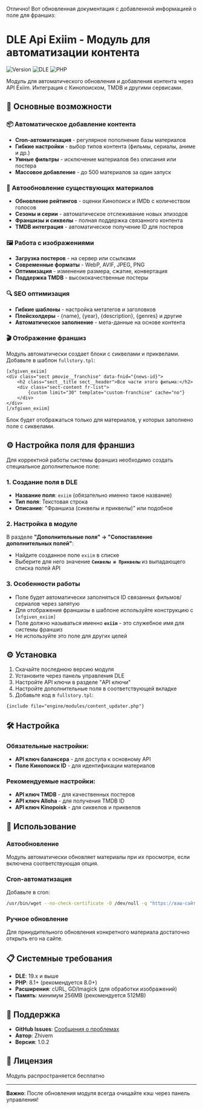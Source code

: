 Отлично! Вот обновленная документация с добавленной информацией о поле для франшиз:

# DLE Api Exiim - Модуль для автоматизации контента

![Version](https://img.shields.io/badge/version-1.0.3-blue.svg)
![DLE](https://img.shields.io/badge/DLE-19.x-green.svg)
![PHP](https://img.shields.io/badge/PHP-8.3+-purple.svg)

Модуль для автоматического обновления и добавления контента через API Exiim. Интеграция с Кинопоиском, TMDB и другими сервисами.

## 🚀 Основные возможности

### 📦 Автоматическое добавление контента
- **Cron-автоматизация** - регулярное пополнение базы материалов
- **Гибкие настройки** - выбор типов контента (фильмы, сериалы, аниме и др.)
- **Умные фильтры** - исключение материалов без описания или постера
- **Массовое добавление** - до 500 материалов за один запуск

### 🔄 Автообновление существующих материалов
- **Обновление рейтингов** - оценки Кинопоиск и IMDb с количеством голосов
- **Сезоны и серии** - автоматическое отслеживание новых эпизодов
- **Франшизы и сиквелы** - полная поддержка связанного контента
- **TMDB интеграция** - автоматическое получение ID для постеров

### 🖼 Работа с изображениями
- **Загрузка постеров** - на сервер или ссылками
- **Современные форматы** - WebP, AVIF, JPEG, PNG
- **Оптимизация** - изменение размера, сжатие, конвертация
- **Поддержка TMDB** - высококачественные постеры

### 🔍 SEO оптимизация
- **Гибкие шаблоны** - настройка метатегов и заголовков
- **Плейсхолдеры** - {name}, {year}, {description}, {genres} и другие
- **Автоматическое заполнение** - мета-данные на основе контента

### 🎬 Отображение франшиз
Модуль автоматически создает блоки с сиквелами и приквелами. Добавьте в шаблон `fullstory.tpl`:

```smarty
[xfgiven_exiim]
<div class="sect pmovie__franchise" data-fnid="{news-id}">
    <h2 class="sect__title sect__header">Все части этого фильма:</h2>
    <div class="sect-content fr-list">
        {custom limit="30" template="custom-franchise" cache="no"}
    </div>
</div>
[/xfgiven_exiim]
```

Блок будет отображаться только для материалов, у которых заполнено поле с сиквелами.

## ⚙️ Настройка поля для франшиз

Для корректной работы системы франшиз необходимо создать специальное дополнительное поле:

### 1. Создание поля в DLE
- **Название поля**: `exiim` (обязательно именно такое название)
- **Тип поля**: Текстовая строка
- **Описание**: "Франшиза (сиквелы и приквелы)" или подобное

### 2. Настройка в модуле
В разделе **"Дополнительные поля" → "Сопоставление дополнительных полей"**:
- Найдите созданное поле `exiim` в списке
- Выберите для него значение **`Сиквелы и Приквелы`** из выпадающего списка полей API

### 3. Особенности работы
- Поле будет автоматически заполняться ID связанных фильмов/сериалов через запятую
- Для отображения франшизы в шаблоне используйте конструкцию с `[xfgiven_exiim]`
- Поле должно называться именно **`exiim`** - это служебное имя для системы франшиз
- Не используйте это поле для других целей

## ⚙️ Установка

1. Скачайте последнюю версию модуля
2. Установите через панель управления DLE
3. Настройте API ключи в разделе "API ключи"
4. Настройте дополнительные поля в соответствующей вкладке
5. Добавьте код в `fullstory.tpl`:
```smarty
{include file="engine/modules/content_updater.php"}
```

## 🛠 Настройка

### Обязательные настройки:
- **API ключ балансера** - для доступа к основному API
- **Поле Кинопоиск ID** - для идентификации материалов

### Рекомендуемые настройки:
- **API ключ TMDB** - для качественных постеров
- **API ключ Alloha** - для получения TMDB ID
- **API ключ Kinopoisk** - для сиквелов и приквелов

## 🎯 Использование

### Автообновление
Модуль автоматически обновляет материалы при их просмотре, если включена соответствующая опция.

### Cron-автоматизация
Добавьте в cron:
```bash
/usr/bin/wget --no-check-certificate -O /dev/null -q "https://ваш-сайт.ru/index.php?controller=ajax&mod=cron_add_content&token=ВАШ_ТОКЕН"
```

### Ручное обновление
Для принудительного обновления конкретного материала достаточно открыть его на сайте.

## 📋 Системные требования

- **DLE**: 19.x и выше
- **PHP**: 8.1+ (рекомендуется 8.0+)
- **Расширения**: cURL, GD/Imagick (для обработки изображений)
- **Память**: минимум 256MB (рекомендуется 512MB)

## 🔧 Поддержка

- **GitHub Issues**: [Сообщения о проблемах](https://github.com/zhivem/DLE-Api-Exiim/issues)
- **Автор**: Zhivem
- **Версия**: 1.0.2

## 📄 Лицензия

Модуль распространяется бесплатно

---

**Важно**: После обновления модуля всегда очищайте кэш через панель управления!
